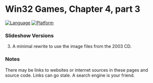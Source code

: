 # Win32 Games, Chapter 4, part 3
[![Language](https://img.shields.io/badge/Language%20-C++-blue.svg)](https://github.com/GeorgePimpleton/Win32-games/)
[![Platform](https://img.shields.io/badge/Platform%20-Win32-blue.svg)](https://github.com/GeorgePimpleton/Win32-games/)
### Slideshow Versions

3. A minimal rewrite to use the image files from the 2003 CD.

### Notes
There may be links to websites or internet sources in these pages and source code. Links can go stale. A search engine is your friend.
